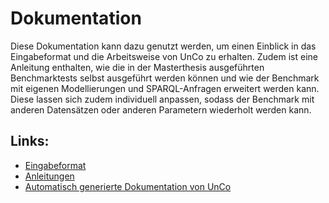 Dokumentation
=============
Diese Dokumentation kann dazu genutzt werden, um einen Einblick in das Eingabeformat und die Arbeitsweise von UnCo zu erhalten.
Zudem ist eine Anleitung enthalten, wie die in der Masterthesis ausgeführten Benchmarktests selbst ausgeführt werden können und wie der Benchmark mit eigenen Modellierungen und SPARQL-Anfragen erweitert werden kann.
Diese lassen sich zudem individuell anpassen, sodass der Benchmark mit anderen Datensätzen oder anderen Parametern wiederholt werden kann.

Links:
------
 * [Eingabeformat](1_eingabeformat.md)
 * [Anleitungen](2_anleitungen.md)
 * [Automatisch generierte Dokumentation von UnCo](unco.md)